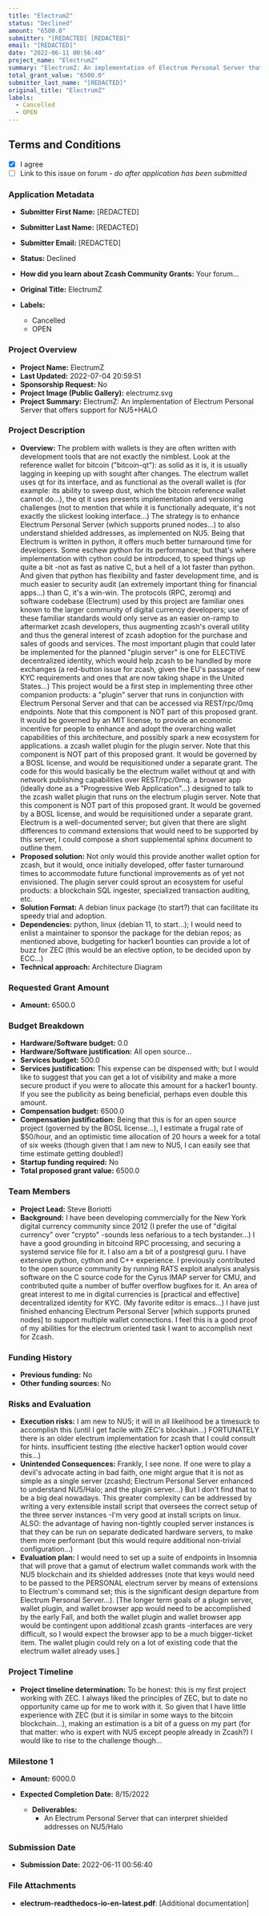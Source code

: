 ```yaml
---
title: "ElectrumZ"
status: "Declined"
amount: "6500.0"
submitter: "[REDACTED] [REDACTED]"
email: "[REDACTED]"
date: "2022-06-11 00:56:40"
project_name: "ElectrumZ"
summary: "ElectrumZ: An implementation of Electrum Personal Server that offers support for NU5+HALO"
total_grant_value: "6500.0"
submitter_last_name: "[REDACTED]"
original_title: "ElectrumZ"
labels:
  - Cancelled
  - OPEN
---
```


## Terms and Conditions

- [X] I agree
- [ ] Link to this issue on forum - _do after application has been submitted_

### Application Metadata

- **Submitter First Name:**
  [REDACTED]
- **Submitter Last Name:**
  [REDACTED]
- **Submitter Email:**
  [REDACTED]
- **Status:**
  Declined
- **How did you learn about Zcash Community Grants:**
  Your forum...
- **Original Title:**
  ElectrumZ

- **Labels:**
  - Cancelled
  - OPEN

### Project Overview

- **Project Name:**
  ElectrumZ
- **Last Updated:**
  2022-07-04 20:59:51
- **Sponsorship Request:**
  No
- **Project Image (Public Gallery):**
  electrumz.svg
- **Project Summary:**
  ElectrumZ: An implementation of Electrum Personal Server that offers support for NU5+HALO

### Project Description

- **Overview:**
  The problem with wallets is they are often written with development tools that are not exactly the nimblest. Look at the reference wallet for bitcoin ("bitcoin-qt"): as solid as it is, it is usually lagging in keeping up with sought after changes. The electrum wallet uses qt for its interface, and as functional as the overall wallet is (for example: its ability to sweep dust, which the bitcoin reference wallet cannot do...), the qt it uses presents implementation and versioning challenges (not to mention that while it is functionally adequate, it's not exactly the slickest looking interface...) The strategy is to enhance Electrum Personal Server (which supports pruned nodes...) to also understand shielded addresses, as implemented on NU5. Being that Electrum is written in python, it offers much better turnaround time for developers. Some eschew python for its performance; but that's where implementation with cython could be introduced, to speed things up quite a bit -not as fast as native C, but a hell of a lot faster than python. And given that python has flexibility and faster development time, and is much easier to security audit (an extremely important thing for financial apps...) than C, it's a win-win. The protocols (RPC, zeromq) and software codebase (Electrum) used by this project are familiar ones known to the larger community of digital currency developers; use of these familiar standards would only serve as an easier on-ramp to aftermarket zcash developers, thus augmenting zcash's overall utility and thus the general interest of zcash adoption for the purchase and sales of goods and services. The most important plugin that could later be implemented for the planned "plugin server" is one for ELECTIVE decentralized identity, which would help zcash to be handled by more exchanges (a red-button issue for zcash, given the EU's passage of new KYC requirements and ones that are now taking shape in the United States...) This project would be a first step in implementing three other companion products: a "plugin" server that runs in conjunction with Electrum Personal Server and that can be accessed via REST/rpc/0mq endpoints. Note that this component is NOT part of this proposed grant. It would be governed by an MIT license, to provide an economic incentive for people to enhance and adopt the overarching wallet capabilities of this architecture, and possibly spark a new ecosystem for applications. a zcash wallet plugin for the plugin server. Note that this component is NOT part of this proposed grant. It would be governed by a BOSL license, and would be requisitioned under a separate grant. The code for this would basically be the electrum wallet without qt and with network publishing capabilities over REST/rpc/0mq. a browser app (ideally done as a "Progressive Web Application"...) designed to talk to the zcash wallet plugin that runs on the electrum plugin server. Note that this component is NOT part of this proposed grant. It would be governed by a BOSL license, and would be requisitioned under a separate grant. Electrum is a well-documented server; but given that there are slight differences to command extensions that would need to be supported by this server, I could compose a short supplemental sphinx document to outline them.
- **Proposed solution:**
  Not only would this provide another wallet option for zcash, but it would, once initially developed, offer faster turnaround times to accommodate future functional improvements as of yet not envisioned. The plugin server could sprout an ecosystem for useful products: a blockchain SQL ingester, specialized transaction auditing, etc.
- **Solution Format:**
  A debian linux package (to start?) that can facilitate its speedy trial and adoption.
- **Dependencies:**
  python, linux (debian 11, to start...); I would need to enlist a maintainer to sponsor the package for the debian repos; as mentioned above, budgeting for hacker1 bounties can provide a lot of buzz for ZEC (this would be an elective option, to be decided upon by ECC...)
- **Technical approach:**
  Architecture Diagram

### Requested Grant Amount

- **Amount:**
  6500.0

### Budget Breakdown

- **Hardware/Software budget:**
  0.0
- **Hardware/Software justification:**
  All open source...
- **Services budget:**
  500.0
- **Services justification:**
  This expense can be dispensed with; but I would like to suggest that you can get a lot of visibility and make a more secure product if you were to allocate this amount for a hacker1 bounty. If you see the publicity as being beneficial, perhaps even double this amount.
- **Compensation budget:**
  6500.0
- **Compensation justification:**
  Being that this is for an open source project (governed by the BOSL license...), I estimate a frugal rate of $50/hour, and an optimistic time allocation of 20 hours a week for a total of six weeks (though given that I am new to NU5, I can easily see that time estimate getting doubled!)
- **Startup funding required:**
  No
- **Total proposed grant value:**
  6500.0

### Team Members

- **Project Lead:**
  Steve Boriotti
- **Background:**
  I have been developing commercially for the New York digital currency community since 2012 (I prefer the use of "digital currency" over "crypto" -sounds less nefarious to a tech bystander...) I have a good grounding in bitcoind RPC processing, and securing a systemd service file for it. I also am a bit of a postgresql guru. I have extensive python, cython and C++ experience. I previously contributed to the open source community by running RATS exploit analysis analysis software on the C source code for the Cyrus IMAP server for CMU, and contributed quite a number of buffer overflow bugfixes for it. An area of great interest to me in digital currencies is [practical and effective] decentralized identity for KYC. (<joke>My favorite editor is emacs...</joke>) I have just finished enhancing Electrum Personal Server [which supports pruned nodes] to support multiple wallet connections. I feel this is a good proof of my abilities for the electrum oriented task I want to accomplish next for Zcash.

### Funding History

- **Previous funding:**
  No
- **Other funding sources:**
  No

### Risks and Evaluation

- **Execution risks:**
  I am new to NU5; it will in all likelihood be a timesuck to accomplish this (until I get facile with ZEC's blockhain...) FORTUNATELY there is an older electrum implementation for zcash that I could consult for hints. insufficient testing (the elective hacker1 option would cover this...)
- **Unintended Consequences:**
  Frankly, I see none. If one were to play a devil's advocate acting in bad faith, one might argue that it is not as simple as a single server (zcashd; Electrum Personal Server enhanced to understand NU5/Halo; and the plugin server...) But I don't find that to be a big deal nowadays. This greater complexity can be addressed by writing a very extensible install script that oversees the correct setup of the three server instances -I'm very good at install scripts on linux. ALSO: the advantage of having non-tightly coupled server instances is that they can be run on separate dedicated hardware servers, to make them more performant (but this would require additional non-trivial configuration...)
- **Evaluation plan:**
  I would need to set up a suite of endpoints in Insomnia that will prove that a gamut of electrum wallet commands work with the NU5 blockchain and its shielded addresses (note that keys would need to be passed to the PERSONAL electrum server by means of extensions to Electrum's command set; this is the significant design departure from Electrum Personal Server...). [The longer term goals of a plugin server, wallet plugin, and wallet browser app would need to be accomplished by the early Fall, and both the wallet plugin and wallet browser app would be contingent upon additional zcash grants -interfaces are very difficult, so I would expect the browser app to be a much bigger-ticket item. The wallet plugin could rely on a lot of existing code that the electrum wallet already uses.]

### Project Timeline

- **Project timeline determination:**
  To be honest: this is my first project working with ZEC. I always liked the principles of ZEC, but to date no opportunity came up for me to work with it. So given that I have little experience with ZEC (but it is similar in some ways to the bitcoin blockchain...), making an estimation is a bit of a guess on my part (for that matter: who is expert with NU5 except people already in Zcash?) I would like to rise to the challenge though...

### Milestone 1

- **Amount:**
  6000.0
- **Expected Completion Date:**
  8/15/2022

  - **Deliverables:**
    - An Electrum Personal Server that can interpret shielded addresses on NU5/Halo

### Submission Date

- **Submission Date:**
  2022-06-11 00:56:40

### File Attachments

- **electrum-readthedocs-io-en-latest.pdf**: [Additional documentation]

